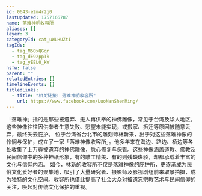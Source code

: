 ```yaml
---
id: 0643-e2m4r2g0
lastUpdated: 1757166787
name: 落难神明收容所
aliases: []
layer: 3
categoryId: cat_uWLHUZtI
tagIds:
  - tag_M5OxQGqr
  - tag_dE92ppTk
  - tag_yEEL0_kW
nsfw: false
parent: ""
relatedEntries: []
timelineEvents: []
titledLinks:
  - title: "相关链接: 落难神明收容所"
    url: https://www.facebook.com/LuoNanShenMing/
---
```


「落难神」指的是那些被遗弃、无人再供奉的神佛雕像，常见于台湾及华人地区。这些神像往往因供奉者生意失败、愿望未能实现，或搬家、拆迁等原因被随意丢弃，最终失去庇护。  位于台湾省台北市的雕刻师林新来，出于对这些落难神像的怜悯与保护，成立了一家「落难神像收容所」。他多年来在海边、路边、桥边等各处收集了上万尊被遗弃的神佛雕像，悉心修复与保管。这些神像涵盖道教、佛教及民间信仰中的多种神祇形象，有的雕工精美、有的则残缺斑驳，却都承载着丰富的文化与信仰内涵。  如今，林新的收容所不仅是落难神像的庇护所，更逐渐成为民俗文化爱好者的聚集地，吸引了大量研究者、摄影师及影视剧组前来取景拍摄，成为独特的文化空间。收容所也借此提高了社会大众对被遗忘宗教艺术与民间信仰的关注，唤起对传统文化保护的重视。